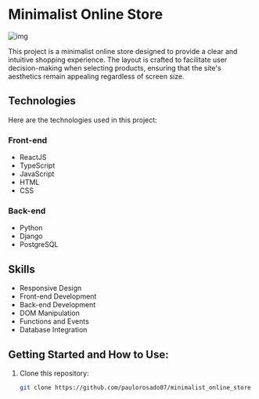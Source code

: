 # Minimalist Online Store
![img](https://github.com/user-attachments/assets/dbcd4b64-8465-4c7d-8724-8a9fa055c7a7)

This project is a minimalist online store designed to provide a clear and intuitive shopping experience. The layout is crafted to facilitate user decision-making when selecting products, ensuring that the site's aesthetics remain appealing regardless of screen size.

## Technologies

Here are the technologies used in this project:

### Front-end

- ReactJS
- TypeScript
- JavaScript
- HTML
- CSS

### Back-end

- Python
- Django
- PostgreSQL

## Skills

- Responsive Design
- Front-end Development
- Back-end Development
- DOM Manipulation
- Functions and Events
- Database Integration

## Getting Started and How to Use:

1. Clone this repository:
   ```bash
   git clone https://github.com/paulorosado07/minimalist_online_store
